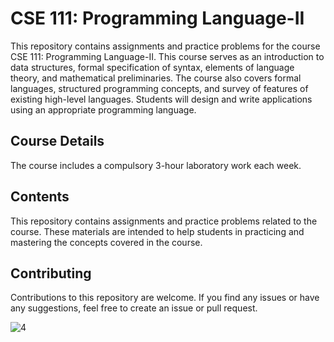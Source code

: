 # CSE 111: Programming Language-II

This repository contains assignments and practice problems for the course CSE 111: Programming Language-II. This course serves as an introduction to data structures, formal specification of syntax, elements of language theory, and mathematical preliminaries. The course also covers formal languages, structured programming concepts, and survey of features of existing high-level languages. Students will design and write applications using an appropriate programming language.

## Course Details
The course includes a compulsory 3-hour laboratory work each week.

## Contents
This repository contains assignments and practice problems related to the course. These materials are intended to help students in practicing and mastering the concepts covered in the course.

## Contributing
Contributions to this repository are welcome. If you find any issues or have any suggestions, feel free to create an issue or pull request.

 ![4](https://user-images.githubusercontent.com/92597456/233388987-0089c7b1-d110-4337-921d-99a27b51a1af.png)
